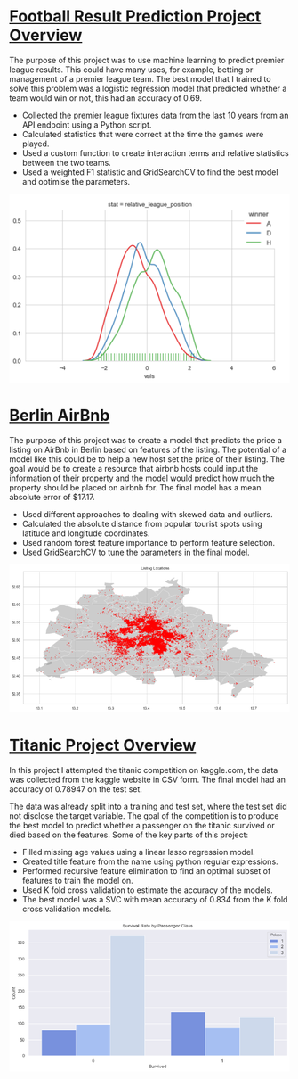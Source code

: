 # [Football Result Prediction Project Overview](https://github.com/nickhill97/football_predictions)

The purpose of this project was to use machine learning to predict premier league results. This could have many uses, for example, betting or management of a premier league team. The best model that I trained to solve this problem was a logistic regression model that predicted whether a team would win or not, this had an accuracy of 0.69.

- Collected the premier league fixtures data from the last 10 years from an API endpoint using a Python script.
- Calculated statistics that were correct at the time the games were played.
- Used a custom function to create interaction terms and relative statistics between the two teams.
- Used a weighted F1 statistic and GridSearchCV to find the best model and optimise the parameters.

<img src='images/football_predictions.png' width='600' />

# [Berlin AirBnb](https://github.com/nickhill97/berlin_airbnb)

The purpose of this project was to create a model that predicts the price a listing on AirBnb in Berlin based on features of the listing. The potential of a model like this could be to help a new host set the price of their listing. The goal would be to create a resource that airbnb hosts could input the information of their property and the model would predict how much the property should be placed on airbnb for. The final model has a mean absolute error of $17.17.

- Used different approaches to dealing with skewed data and outliers.
- Calculated the absolute distance from popular tourist spots using latitude and longitude coordinates.
- Used random forest feature importance to perform feature selection.
- Used GridSearchCV to tune the parameters in the final model.

<img src='images/berlin_airbnb.png'/>

# [Titanic Project Overview](https://github.com/nickhill97/titanic)

In this project I attempted the titanic competition on kaggle.com, the data was collected from the kaggle website in CSV form. The final model had an accuracy of 0.78947 on the test set.

The data was already split into a training and test set, where the test set did not disclose the target variable. The goal of the competition is to produce the best model to predict whether a passenger on the titanic survived or died based on the features. Some of the key parts of this project:

- Filled missing age values using a linear lasso regression model.
- Created title feature from the name using python regular expressions.
- Performed recursive feature elimination to find an optimal subset of features to train the model on.
- Used K fold cross validation to estimate the accuracy of the models.
- The best model was a SVC with mean accuracy of 0.834 from the K fold cross validation models.

<img src='images/titanic.png'/>

